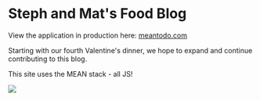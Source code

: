 Steph and Mat's Food Blog
====================

View the application in production here: [meantodo.com](heroku-link.com)

Starting with our fourth Valentine's dinner, we hope to expand and continue contributing to this blog.

This site uses the MEAN stack - all JS!

![](http://www.jpg-image-goes-here)